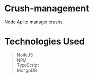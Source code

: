 # Crush-management
Node Api to manager crushs.

# Technologies Used

> NodeJS	<br>
> NPM <br>
> TypeScript <br>
> MongoDB <br>
